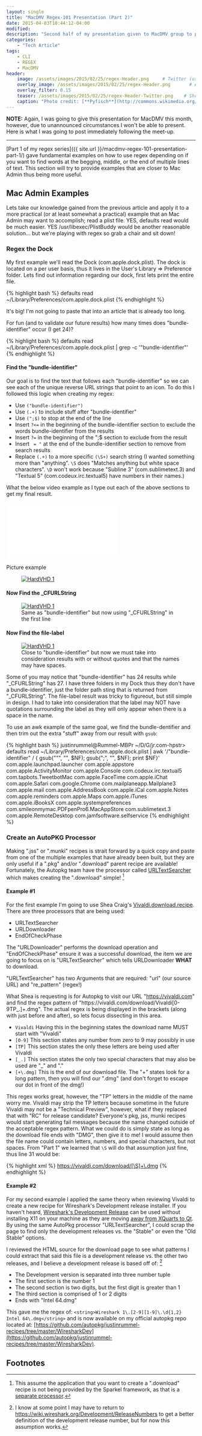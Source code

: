 ```yaml
---
layout: single
title: "MacDMV Regex-101 Presentation (Part 2)"
date: 2015-04-03T10:44:12-04:00
modified:
description: "Second half of my presentation given to MacDMV group to provide a fundamental understanding of regex"
categories:
    - "Tech Article"
tags:
    - CLI
    - REGEX
    - MacDMV
header:
    image: /assets/images/2015/02/25/regex-Header.png     # Twitter (use 'overlay_image')
    overlay_image: /assets/images/2015/02/25/regex-Header.png       # Article header at 2048x768
    overlay_filter: 0.15
    teaser: /assets/images/2015/02/25/regex-Header-Twitter.png    # Shrink image to 575 width
    caption: "Photo credit: [**Pyfisch**](http://commons.wikimedia.org/wiki/File:Pictogram_voting_regex.svg)"
---
```

**NOTE:** Again, I was going to give this presentation for MacDMV this month, however, due to unannounced circumstances I won't be able to present.  Here is what I was going to post immediately following the meet-up.

<hr />

[Part 1 of my regex series]({{ site.url }}/macdmv-regex-101-presentation-part-1/) gave fundamental examples on how to use regex depending on if you want to find words at the begging, middle, or the end of multiple lines of text.  This section will try to provide examples that are closer to Mac Admin thus being more useful.

Mac Admin Examples
---

Lets take our knowledge gained from the previous article and apply it to a more practical (or at least somewhat a practical) example that an Mac Admin may want to accomplish; read a plist file.  YES, defaults read would be much easier.  YES /usr/libexec/PlistBuddy would be another reasonable solution... but we're playing with regex so grab a chair and sit down!

### Regex the Dock
My first example we'll read the Dock (com.apple.dock.plist).  The dock is located on a per user basis, thus it lives in the User's Library => Preference folder.  Lets find out information regarding our dock, first lets print the entire file.

{% highlight bash %}
defaults read ~/Library/Preferences/com.apple.dock.plist
{% endhighlight %}

It's big!  I'm not going to paste that into an article that is already too long.

For fun (and to validate our future results) how many times does "bundle-identifier" occur (I get 24)?

{% highlight bash %}
defaults read ~/Library/Preferences/com.apple.dock.plist | grep -c '"bundle-identifier"'
{% endhighlight %}

#### Find the "bundle-identifier"
Our goal is to find the text that follows each "bundle-identifier" so we can see each of the unique reverse URL strings that point to an icon.  To do this I followed this logic when creating my regex:

- Use ```("bundle-identifier")```
- Use ```(.+)``` to include stuff after "bundle-identifier"
- Use ```(";$)``` to stop at the end of the line
- Insert ```?<=``` in the beginning of the bundle-identifier section to exclude the words bundle-identifier from the results
- Insert ```?=``` in the beginning of the ";$ section to exclude from the result
- Insert ``` = "``` at the end of the bundle-identifier section to remove from search results
- Replace ```(.+)``` to a more specific ```(\S+)``` search string (I wanted something more than "anything".  ```\S``` does "Matches anything but white space characters". ```\D``` won't work because "Subline 3" (com.sublimetext.3) and  "Textual 5" (com.codeux.irc.textual5) have numbers in their names.)

What the below video example as I type out each of the above sections to get my final result.

<div class="embed-container embed-container-16x9">
    <iframe src='//player.vimeo.com/video/120617299?portrait=0' frameborder='0' scrolling='no' allowtransparency webkitAllowFullScreen mozallowfullscreen allowFullScreen></iframe>
</div>


Picture example
<figure>
	<a href="{{ site.url }}/assets/images/2015/02/25/1-bundle-identifier.png"><img src="{{ site.url }}/assets/images/2015/02/25/1-bundle-identifier_800.png" alt="HardVHD 1"></a>
</figure>

#### Now Find the _CFURLString

<figure>
	<a href="{{ site.url }}/assets/images/2015/02/25/2-_CFURLString.png"><img src="{{ site.url }}/assets/images/2015/02/25/2-_CFURLString_800.png" alt="HardVHD 1"></a>
	<figcaption>Same as "bundle-identifier" but now using "_CFURLString" in the first line</figcaption>
</figure>

#### Now Find the file-label

<figure>
	<a href="{{ site.url }}/assets/images/2015/02/25/3-file-label.png"><img src="{{ site.url }}/assets/images/2015/02/25/3-file-label_800.png" alt="HardVHD 1"></a>
	<figcaption>Close to "bundle-identifier" but now we must take into consideration results with or without quotes and that the names may have spaces.</figcaption>
</figure>

Some of you may notice that "bundle-identifier" has 24 results while "_CFURLString" has 27.  I have three folders in my Dock thus they don't have a bundle-identifier, just the folder path sting that is returned from "_CFURLString".  The file-label result was tricky to figureout, but still simple in design.  I had to take into consideration that the label may NOT have quotations surrounding the label as they will only appear when there is a space in the name.

To use an awk example of the same goal, we find the bundle-dentifier and then trim out the extra "stuff" away from our result with ```gsub```:

{% highlight bash %}
justinrummel@Rummel-MBPr ~/D/G/jr.com-hpstr> defaults read ~/Library/Preferences/com.apple.dock.plist | awk '/"bundle-identifier" / { gsub("\"", "", $NF); gsub(";", "", $NF); print $NF}'
com.apple.launchpad.launcher
com.apple.appstore
com.apple.ActivityMonitor
com.apple.Console
com.codeux.irc.textual5
com.tapbots.TweetbotMac
com.apple.FaceTime
com.apple.iChat
com.apple.Safari
com.google.Chrome
com.mailplaneapp.Mailplane3
com.apple.mail
com.apple.AddressBook
com.apple.iCal
com.apple.Notes
com.apple.reminders
com.apple.Maps
com.apple.iTunes
com.apple.iBooksX
com.apple.systempreferences
com.smileonmymac.PDFpenPro6.MacAppStore
com.sublimetext.3
com.apple.RemoteDesktop
com.jamfsoftware.selfservice
{% endhighlight %}

### Create an AutoPKG Processor
Making ".jss" or ".munki" recipes is strait forward by a quick copy and paste from one of the multiple examples that have already been built, but they are only useful if a ".pkg" and/or ".download" parent recipe are available!  Fortunately, the Autopkg team have the processor called [URLTextSearcher][URLTextSearcher] which makes creating the ".download" simple! [^1]

#### Example #1
For the first example I'm going to use Shea Craig's [Vivaldi.download.recipe][Vivaldi.download.recipe].  There are three processors that are being used:

- URLTextSearcher
- URLDownloader
- EndOfCheckPhase

The "URLDownloader" performs the download operation and "EndOfCheckPhase" ensure it was a successful download, the item we are going to focus on is "URLTextSearcher" which tells URLDownloader **WHAT** to download.

"URLTextSearcher" has two Arguments that are required: "url" (our source URL) and "re_pattern" (regex!)

What Shea is requesting is for Autopkg to visit our URL "https://vivaldi.com" and find the regex pattern of "https://vivaldi\.com/download/Vivaldi[0-9TP_.]+\.dmg".  The actual regex is being displayed in the brackets (along with just before and after), so lets focus dissecting in this area.

- ```Vivaldi``` 	Having this in the beginning states the download name MUST start with "Vivaldi"
- ```[0-9]```  	This section states any number from zero to 9 may possibly in use
- ```[TP]```		This section states the only these letters are being used after Vivaldi
- ```[_.]```		This section states the only two special characters that may also be used are "_" and "."
- ```[+\.dmg]```	This is the end of our download file.  The "+" states look for a long pattern, then you will find our ".dmg" (and don't forget to escape our dot in front of the dmg!)

This regex works great, however, the "TP" letters in the middle of the name worry me. Vivaldi may strip the TP letters because sometime in the future Vivaldi may not be a "Technical Preview", however, what if they replaced that with "RC" for release candidate?  Everyone's pkg, jss, munki recipes would start generating fail messages because the name changed outside of the acceptable regex pattern.  What we could do is simply state as long as the download file ends with "DMG", then give it to me!  I would assume then the file name could contain letters, numbers, and special characters, but not spaces.  From "Part 1" we learned that ```\S``` will do that assumption just fine, thus line 31 would be:

{% highlight xml %}
<string>https://vivaldi.com/download/[\S]+\.dmg</string>
{% endhighlight %}

#### Example #2
For my second example I applied the same theory when reviewing Vivaldi to create a new recipe for Wireshark's Development release installer.  If you haven't heard, [Wireshark's Development Release](https://www.wireshark.org/download.html) can be used without installing X11 on your machine as they are moving [away from XQuarts to Qt][qt].  By using the same AutoPkg processor "URLTextSearcher", I could scrap the page to find only the development releases vs. the "Stable" or even the "Old Stable" options.

I reviewed the HTML source for the download page to see what patterns I could extract that said this file is a development release vs. the other two releases, and I believe a development release is based off of: [^2]

- The Development version is separated into three number tuple
- The first section is the number 1
- The second section is two digits, but the first digit is greater than 1
- The third section is comprised of 1 or 2 digits
- Ends with "Intel 64.dmg"

This gave me the regex of: ```<string>Wireshark 1\.[2-9][1-9]\.\d{1,2} Intel 64\.dmg</string>``` and is now available on my official autopkg repo located at: [https://github.com/autopkg/justinrummel-recipes/tree/master/WiresharkDev](https://github.com/autopkg/justinrummel-recipes/tree/master/WiresharkDev).

Footnotes
---

[^1]: This assume the application that you want to create a ".download" recipe is not being provided by the Sparkel framework, as that is a <a href="https://github.com/autopkg/autopkg/wiki/Processor-SparkleUpdateInfoProvider">separate processor</a>.
[^2]: I know at some point I may have to return to <a href="https://wiki.wireshark.org/Development/ReleaseNumbers">https://wiki.wireshark.org/Development/ReleaseNumbers</a> to get a better definition of the development release number, but for now this assumption works.

[URLTextSearcher]: https://github.com/autopkg/autopkg/wiki/Processor-URLTextSearcher
[Vivaldi.download.recipe]: https://github.com/autopkg/sheagcraig-recipes/blob/master/Vivaldi/Vivaldi.download.recipe
[qt]: https://www.wireshark.org/news/20141007.html
